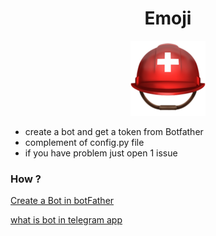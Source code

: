 <div align="center">
  <h1>Emoji</h1>
  <img src="/EmojiFolder/⛑%EF%B8%8F.png" alt="emoji"/>
  </div>
  

-  create a bot and get a token from Botfather
-  complement of config.py file 
-  if you have problem just open 1 issue


### How ?

[Create a Bot in botFather](https://core.telegram.org/bots)

[what is bot in telegram app](https://telegram.org/blog/bot-revolution#:~:text=Bots%20are%20simply%20Telegram%20accounts,to%20the%20Internet%20of%20Things.)
